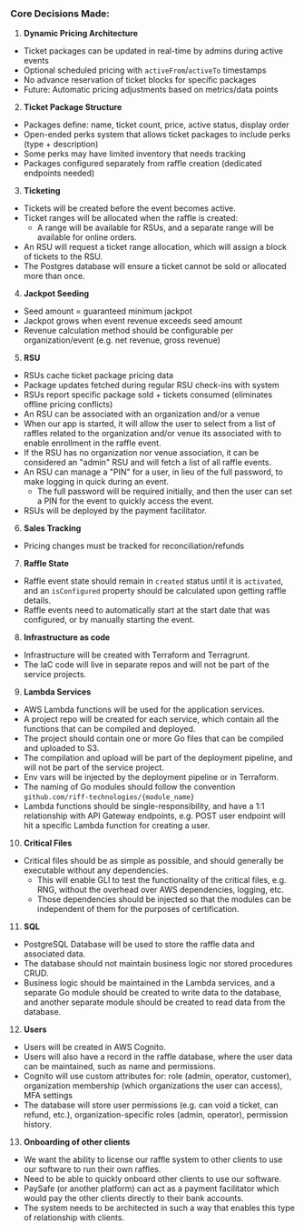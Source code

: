 ### Core Decisions Made:

1. **Dynamic Pricing Architecture**
- Ticket packages can be updated in real-time by admins during active events
- Optional scheduled pricing with `activeFrom`/`activeTo` timestamps
- No advance reservation of ticket blocks for specific packages
- Future: Automatic pricing adjustments based on metrics/data points
2. **Ticket Package Structure**
- Packages define: name, ticket count, price, active status, display order
- Open-ended perks system that allows ticket packages to include perks (type + description)
- Some perks may have limited inventory that needs tracking
- Packages configured separately from raffle creation (dedicated endpoints needed)
3. **Ticketing**
- Tickets will be created before the event becomes active.
- Ticket ranges will be allocated when the raffle is created:
  - A range will be available for RSUs, and a separate range will be available for online orders.
- An RSU will request a ticket range allocation, which will assign a block of tickets to the RSU.
- The Postgres database will ensure a ticket cannot be sold or allocated more than once.
4. **Jackpot Seeding**
- Seed amount = guaranteed minimum jackpot
- Jackpot grows when event revenue exceeds seed amount
- Revenue calculation method should be configurable per organization/event (e.g. net revenue, gross revenue)
5. **RSU**
- RSUs cache ticket package pricing data
- Package updates fetched during regular RSU check-ins with system
- RSUs report specific package sold + tickets consumed (eliminates offline pricing conflicts)
- An RSU can be associated with an organization and/or a venue
- When our app is started, it will allow the user to select from a list of raffles related to the organization and/or venue its associated with to enable enrollment in the raffle event.
- If the RSU has no organization nor venue association, it can be considered an "admin" RSU and will fetch a list of all raffle events.
- An RSU can manage a "PIN" for a user, in lieu of the full password, to make logging in quick during an event.
  - The full password will be required initially, and then the user can set a PIN for the event to quickly access the event.
- RSUs will be deployed by the payment facilitator.
6. **Sales Tracking**
- Pricing changes must be tracked for reconciliation/refunds
7. **Raffle State**
- Raffle event state should remain in `created` status until it is `activated`, and an `isConfigured` property should be calculated upon getting raffle details.
- Raffle events need to automatically start at the start date that was configured, or by manually starting the event.
8. **Infrastructure as code**
- Infrastructure will be created with Terraform and Terragrunt.
- The IaC code will live in separate repos and will not be part of the service projects.
9. **Lambda Services**
- AWS Lambda functions will be used for the application services.
- A project repo will be created for each service, which contain all the functions that can be compiled and deployed.
- The project should contain one or more Go files that can be compiled and uploaded to S3.
- The compilation and upload will be part of the deployment pipeline, and will not be part of the service project.
- Env vars will be injected by the deployment pipeline or in Terraform.
- The naming of Go modules should follow the convention `github.com/riff-technologies/{module_name}`
- Lambda functions should be single-responsibility, and have a 1:1 relationship with API Gateway endpoints, e.g. POST user endpoint will hit a specific Lambda function for creating a user.
10. **Critical Files**
- Critical files should be as simple as possible, and should generally be executable without any dependencies.
  - This will enable GLI to test the functionality of the critical files, e.g. RNG, without the overhead over AWS dependencies, logging, etc.
  - Those dependencies should be injected so that the modules can be independent of them for the purposes of certification.
11. **SQL**
- PostgreSQL Database will be used to store the raffle data and associated data.
- The database should not maintain business logic nor stored procedures CRUD.
- Business logic should be maintained in the Lambda services, and a separate Go module should be created to write data to the database, and another separate module should be created to read data from the database.
12. **Users**
- Users will be created in AWS Cognito.
- Users will also have a record in the raffle database, where the user data can be maintained, such as name and permissions.
- Cognito will use custom attributes for: role (admin, operator, customer), organization membership (which organizations the user can access), MFA settings
- The database will store user permissions (e.g. can void a ticket, can refund, etc.), organization-specific roles (admin, operator), permission history.
13. **Onboarding of other clients**
- We want the ability to license our raffle system to other clients to use our software to run their own raffles.
- Need to be able to quickly onboard other clients to use our software.
- PaySafe (or another platform) can act as a payment facilitator which would pay the other clients directly to their bank accounts.
- The system needs to be architected in such a way that enables this type of relationship with clients.
